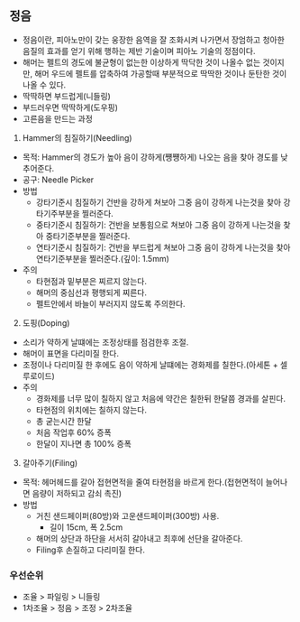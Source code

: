## 정음
  - 정음이란, 피아노만이 갖는 웅장한 음역을 잘 조화시켜 나가면서 장엄하고 청아한 음질의 효과를 얻기 위해 행하는 제반 기술이며 피아노 기술의 정점이다.
  - 해머는 펠트의 경도에 불균형이 없는한 이상하게 딱닥한 것이 나올수 없는 것이지만, 해머 우드에 펠트를 압축하여 가공할때 부분적으로 딱딱한 것이나 둔탄한 것이 나올 수 있다.
   - 딱딱하면 부드럽게(니들링)
   - 부드러우면 딱딱하게(도우핑)
  - 고른음을 만드는 과정
  
1. Hammer의 침질하기(Needling)
- 목적: Hammer의 경도가 높아 음이 강하게(쩅쩅하게) 나오는 음을 찾아 경도를 낮추어준다.
- 공구: Needle Picker
- 방법
  - 강타기준시 침질하기 건반을 강하게 쳐보아 그중 음이 강하게 나는것을 찾아 강타기주부분을 찔러준다.
  - 중타기준시 침질하기: 건반을 보통힘으로 쳐보아 그중 음이 강하게 나는것을 찾아 중타기준부분을 찔러준다.
  - 연타기준시 침질하기: 건반을 부드럽게 쳐보아 그중 음이 강하게 나는것을 찾아 연타기준부분을 찔러준다.(깊이: 1.5mm)
- 주의
  - 타현점과 밑부분은 찌르지 않는다.
  - 해머의 중심선과 평행되게 찌른다.
  - 펠트안에서 바늘이 부러지지 않도록 주의한다.

2. 도핑(Doping)
- 소리가 약하게 날떄에는 조정상태를 점검한후 조절.
- 해머이 표면을 다리미질 한다.
- 조정이나 다리미질 한 후에도 음이 약하게 날떄에는 경화제를 칠한다.(아세톤 + 셀루로이드)
- 주의
  - 경화제를 너무 많이 칠하지 않고 처음에 약간은 칠한뒤 한달쯤 경과를 살핀다.
  - 타현점의 위치에는 칠하지 않는다.
  - 총 굳는시간 한달
  - 처음 작업후 60% 증폭
  - 한달이 지나면 총 100% 증폭

3. 갈아주기(Filing)
- 목적: 헤머헤드를 갈아 접현면적을 줄여 타현점을 바르게 한다.(접현면적이 늘어나면 음량이 저하되고 감쇠 촉진)
- 방법
  - 거친 샌드페이퍼(80방)와 고운샌드페이퍼(300방) 사용.
    - 길이 15cm, 폭 2.5cm
  - 해머의 상단과 하단을 서서히 갈아내고 최후에 선단을 갈아준다.
  - Filing후 손질하고 다리미질 한다.

### 우선순위
- 조율 > 파일링 > 니들링
- 1차조율 > 정음 > 조정 > 2차조율